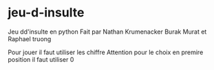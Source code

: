 # jeu-d-insulte
Jeu dd'insulte en python
Fait par Nathan Krumenacker Burak Murat et Raphael truong

Pour jouer il faut utiliser les chiffre 
Attention pour le choix en premire position il faut utiliser 0 



